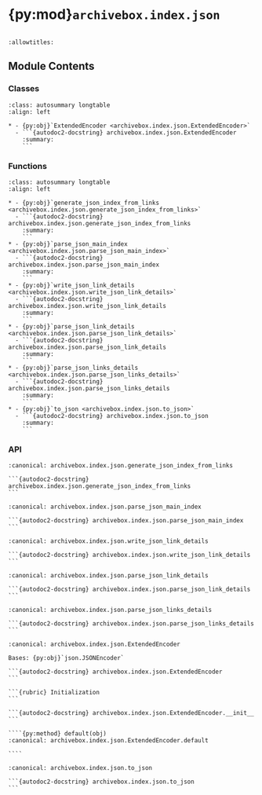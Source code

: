 # {py:mod}`archivebox.index.json`

```{py:module} archivebox.index.json
```

```{autodoc2-docstring} archivebox.index.json
:allowtitles:
```

## Module Contents

### Classes

````{list-table}
:class: autosummary longtable
:align: left

* - {py:obj}`ExtendedEncoder <archivebox.index.json.ExtendedEncoder>`
  - ```{autodoc2-docstring} archivebox.index.json.ExtendedEncoder
    :summary:
    ```
````

### Functions

````{list-table}
:class: autosummary longtable
:align: left

* - {py:obj}`generate_json_index_from_links <archivebox.index.json.generate_json_index_from_links>`
  - ```{autodoc2-docstring} archivebox.index.json.generate_json_index_from_links
    :summary:
    ```
* - {py:obj}`parse_json_main_index <archivebox.index.json.parse_json_main_index>`
  - ```{autodoc2-docstring} archivebox.index.json.parse_json_main_index
    :summary:
    ```
* - {py:obj}`write_json_link_details <archivebox.index.json.write_json_link_details>`
  - ```{autodoc2-docstring} archivebox.index.json.write_json_link_details
    :summary:
    ```
* - {py:obj}`parse_json_link_details <archivebox.index.json.parse_json_link_details>`
  - ```{autodoc2-docstring} archivebox.index.json.parse_json_link_details
    :summary:
    ```
* - {py:obj}`parse_json_links_details <archivebox.index.json.parse_json_links_details>`
  - ```{autodoc2-docstring} archivebox.index.json.parse_json_links_details
    :summary:
    ```
* - {py:obj}`to_json <archivebox.index.json.to_json>`
  - ```{autodoc2-docstring} archivebox.index.json.to_json
    :summary:
    ```
````

### API

````{py:function} generate_json_index_from_links(links: typing.List[archivebox.index.schema.Link], with_headers: bool)
:canonical: archivebox.index.json.generate_json_index_from_links

```{autodoc2-docstring} archivebox.index.json.generate_json_index_from_links
```
````

````{py:function} parse_json_main_index(out_dir: pathlib.Path = DATA_DIR) -> typing.Iterator[archivebox.index.schema.Link]
:canonical: archivebox.index.json.parse_json_main_index

```{autodoc2-docstring} archivebox.index.json.parse_json_main_index
```
````

````{py:function} write_json_link_details(link: archivebox.index.schema.Link, out_dir: typing.Optional[str] = None) -> None
:canonical: archivebox.index.json.write_json_link_details

```{autodoc2-docstring} archivebox.index.json.write_json_link_details
```
````

````{py:function} parse_json_link_details(out_dir: typing.Union[pathlib.Path, str], guess: bool = False) -> typing.Optional[archivebox.index.schema.Link]
:canonical: archivebox.index.json.parse_json_link_details

```{autodoc2-docstring} archivebox.index.json.parse_json_link_details
```
````

````{py:function} parse_json_links_details(out_dir: typing.Union[pathlib.Path, str]) -> typing.Iterator[archivebox.index.schema.Link]
:canonical: archivebox.index.json.parse_json_links_details

```{autodoc2-docstring} archivebox.index.json.parse_json_links_details
```
````

`````{py:class} ExtendedEncoder(*, skipkeys=False, ensure_ascii=True, check_circular=True, allow_nan=True, sort_keys=False, indent=None, separators=None, default=None)
:canonical: archivebox.index.json.ExtendedEncoder

Bases: {py:obj}`json.JSONEncoder`

```{autodoc2-docstring} archivebox.index.json.ExtendedEncoder
```

```{rubric} Initialization
```

```{autodoc2-docstring} archivebox.index.json.ExtendedEncoder.__init__
```

````{py:method} default(obj)
:canonical: archivebox.index.json.ExtendedEncoder.default

````

`````

````{py:function} to_json(obj: typing.Any, indent: typing.Optional[int] = 4, sort_keys: bool = True, cls=ExtendedEncoder) -> str
:canonical: archivebox.index.json.to_json

```{autodoc2-docstring} archivebox.index.json.to_json
```
````
